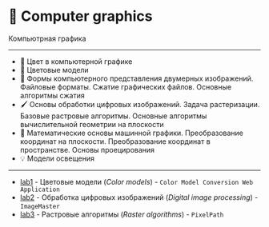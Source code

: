# 🎨 Computer graphics
Компьютрная графика 
___
-  🎨 Цвет в компьютерной графике
- 🌈 Цветовые модели
- 📂 Формы компьютерного
представления двумерных
изображений. Файловые
форматы. Сжатие графических
файлов. Основные алгоритмы сжатия
- 🖌️ Основы обработки цифровых
изображений. Задача растеризации. Базовые
растровые алгоритмы. Основные
алгоритмы вычислительной
геометрии на плоскости 
- 🔄 Математические основы машинной
графики. Преобразование координат
на плоскости. Преобразование
координат в пространстве. Основы
проецирования
- 💡 Модели освещения 
___
- [lab1](https://github.com/TemaBlag/BSU/tree/main/computer_graphics/lab1) - Цветовые модели (_Color models_) - `Color Model Conversion Web Application`
- [lab2](https://github.com/TemaBlag/BSU/tree/main/computer_graphics/lab2) - Обработка цифровых изображений (_Digital image processing_) - `ImageMaster`
- [lab3](https://github.com/TemaBlag/BSU/tree/main/computer_graphics/lab3) - Растровые алгоритмы (_Raster algorithms_) - `PixelPath`
